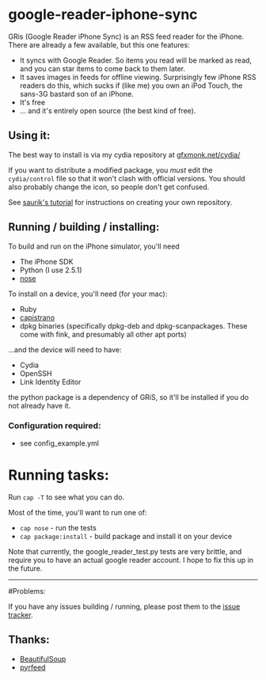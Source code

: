 # google-reader-iphone-sync

GRis (Google Reader iPhone Sync) is an RSS feed reader for the iPhone. There are already a few available, but this one features:

* It syncs with Google Reader. So items you read will be marked as read, and you can star items to come back to them later.
* It saves images in feeds for offline viewing. Surprisingly few iPhone RSS readers do this, which sucks if (like me) you own an iPod Touch, the sans-3G bastard son of an iPhone.
* It's free
* ... and it's entirely open source (the best kind of free).

## Using it:
The best way to install is via my cydia repository at [gfxmonk.net/cydia/](http://gfxmonk.net/cydia/)

If you want to distribute a modified package, you *must* edit the `cydia/control` file so that it won't clash with official versions. You should also probably change the icon, so people don't get confused.

See [saurik's tutorial](http://www.saurik.com/id/7) for instructions on creating your own repository.

## Running / building / installing:
To build and run on the iPhone simulator, you'll need
* The iPhone SDK
* Python (I use 2.5.1)
* [nose](http://code.google.com/p/python-nose/)

To install on a device, you'll need (for your mac):
* Ruby
* [capistrano](http://www.capify.org/)
* dpkg binaries (specifically dpkg-deb and dpkg-scanpackages. These come with fink, and presumably all other apt ports)

...and the device will need to have:
* Cydia
* OpenSSH
* Link Identity Editor

the python package is a dependency of GRiS, so it'll be installed if you do not already have it.

### Configuration required:
* see config_example.yml

# Running tasks:
Run `cap -T` to see what you can do.

Most of the time, you'll want to run one of:
* `cap nose` - run the tests
* `cap package:install` - build package and install it on your device

Note that currently, the google\_reader\_test.py tests are very brittle, and require you to have an actual google reader account. I hope to fix this up in the future.

----
#Problems:

If you have any issues building / running, please post them to the [issue tracker](http://code.google.com/p/gris/issues/list).


## Thanks:

* [BeautifulSoup](http://www.crummy.com/software/BeautifulSoup/)
* [pyrfeed](http://code.google.com/p/pyrfeed/)
